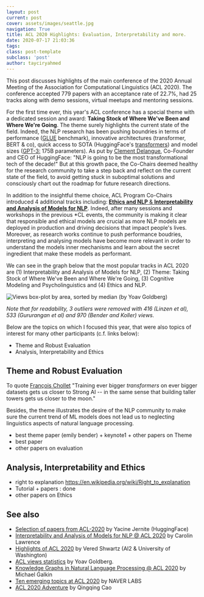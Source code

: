 ```yaml
---
layout: post
current: post
cover: assets/images/seattle.jpg
navigation: True
title: ACL 2020 Highlights: Evaluation, Interpretability and more.
date: 2020-07-17 21:03:36
tags:
class: post-template
subclass: 'post'
author: tayciryahmed
---
```



This post discusses highlights of the main conference of the 2020 Annual Meeting of the Association for Computational Linguistics (ACL 2020). The conference accepted 779 papers with an acceptance rate of 22.7%, had 25 tracks along with demo sessions, virtual meetups and mentoring sessions. 

For the first time ever, this year's ACL conference has a special theme with a dedicated session and award: **Taking Stock of Where We've Been and Where We're Going**. The theme surely highlights the current state of the field. Indeed, the NLP research has been pushing boundries in terms of performance ([GLUE](https://gluebenchmark.com/leaderboard/) benchmark), innovative architectures (transformer, BERT & co), quick access to SOTA (HuggingFace's [transformers](https://github.com/huggingface/transformers)) and model sizes ([GPT-3:](https://arxiv.org/abs/2005.14165) 175B parameters). As put by [Clement Delangue](https://twitter.com/ClementDelangue/status/1283411618395815936), Co-Founder and CEO of HuggingFace: "NLP is going to be the most transformational tech of the decade!" But at this growth pace, the Co-Chairs deemed healthy for the research community to take a step back and reflect on the current state of the field, to avoid getting stuck in suboptimal solutions and consciously chart out the roadmap for future research directions. 

In addition to the insightful theme choice, ACL Program Co-Chairs introduced 4 additional tracks including: [**Ethics and NLP** & **Interpretability and Analysis of Models for NLP**](https://acl2020.org/blog/the-first-call-for-papers-is-out/). Indeed, after many sessions and workshops in the previous \*CL events, the community is making it clear that responsible and ethical models are crucial as more NLP models are deployed in production and driving decisions that impact people's lives. Moreover, as research works continue to push performance boudries, interpreting and analysing models have become more relevant in order to understand the models inner mechanisms and learn about the secret ingredient that make these models as performant. 

We can see in the graph below that the most popular tracks in ACL 2020 are (1) Interpretability and Analysis of Models for NLP, (2) Theme: Taking Stock of Where We've Been and Where We're Going, (3) Cognitive Modeling and Psycholinguistics and (4) Ethics and NLP.

![Views box-plot by area, sorted by median (by Yoav Goldberg)]({{site.baseurl}}assets/images/acl2020graph.png)

*Note that for readability, 3 outliers were removed with 416 (Linzen et al), 533 (Gururangan et al) and 970 (Bender and Koller) views.*

Below are the topics on which I focused this year, that were also topics of interest for many other participants (c.f. links below): 

* Theme and Robust Evaluation
* Analysis, Interpretability and Ethics

## Theme and Robust Evaluation 

To quote [François Chollet](https://twitter.com/fchollet/status/1122330598968705025) "Training ever bigger *transformers* on ever bigger datasets gets us closer to Strong AI -- in the same sense that building taller towers gets us closer to the moon." 

 Besides, the theme illustrates the desire of the NLP community to make sure the current trend of ML models does not lead us to neglecting linguistics aspects of natural language processing. 
 
* best theme paper (emily bender) + keynote1 + other papers on Theme 
* best paper
* other papers on evaluation 


## Analysis, Interpretability and Ethics

* right to explanation https://en.wikipedia.org/wiki/Right_to_explanation
* Tutorial + papers : done 
* other papers on Ethics 

## See also
* [Selection of papers from ACL-2020](https://docs.google.com/document/d/1rQYAjY-jNKoQh8Z9-4NjqLF1_nAD7amr4sYH62eGPbU/edit#heading=h.lrgn79ao0for) by Yacine Jernite (HuggingFace)
* [Interpretability and Analysis of Models for NLP @ ACL 2020](https://medium.com/@lawrence.carolin/interpretability-and-analysis-of-models-for-nlp-e6b977ac1dc6) by Carolin Lawrence
* [Highlights of ACL 2020](https://medium.com/analytics-vidhya/highlights-of-acl-2020-4ef9f27a4f0c) by Vered Shwartz (AI2 & University of Washington)
* [ACL views statistics](https://twitter.com/yoavgo/status/1282459579339681792) by Yoav Goldberg. 
* [Knowledge Graphs in Natural Language Processing @ ACL 2020](https://towardsdatascience.com/knowledge-graphs-in-natural-language-processing-acl-2020-ebb1f0a6e0b1) by Michael Galkin
* [Ten emerging topics at ACL 2020](https://europe.naverlabs.com/blog/ten-emerging-topics-at-acl-2020/) by NAVER LABS
* [ACL 2020 Adventure](https://awk.ai/notes/2020/07/10/acl-2020-adventure.html) by Qingqing Cao
